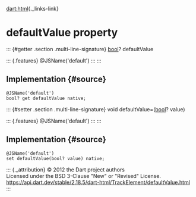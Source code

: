 [dart:html](../../dart-html/dart-html-library){._links-link}

defaultValue property
=====================

::: {#getter .section .multi-line-signature}
[bool](../../dart-core/bool-class)? defaultValue

::: {.features}
\@JSName(\'default\')
:::
:::

Implementation {#source}
--------------

``` {.language-dart data-language="dart"}
@JSName('default')
bool? get defaultValue native;
```

::: {#setter .section .multi-line-signature}
void defaultValue=([bool](../../dart-core/bool-class)? value)

::: {.features}
\@JSName(\'default\')
:::
:::

Implementation {#source}
--------------

``` {.language-dart data-language="dart"}
@JSName('default')
set defaultValue(bool? value) native;
```

::: {._attribution}
© 2012 the Dart project authors\
Licensed under the BSD 3-Clause \"New\" or \"Revised\" License.\
<https://api.dart.dev/stable/2.18.5/dart-html/TrackElement/defaultValue.html>
:::
